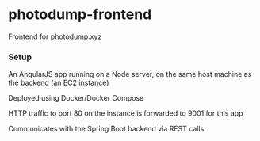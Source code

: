 # photodump-frontend
Frontend for photodump.xyz

### Setup
An AngularJS app running on a Node server, on the same host machine as the backend (an EC2 instance)

Deployed using Docker/Docker Compose

HTTP traffic to port 80 on the instance is forwarded to 9001 for this app

Communicates with the Spring Boot backend via REST calls
